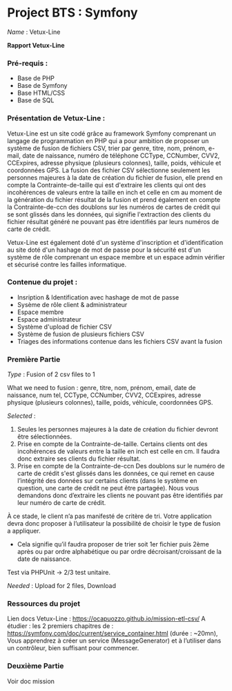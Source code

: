 # **Project BTS : Symfony**

*Name* : Vetux-Line

**Rapport Vetux-Line**

### Pré-requis :

* Base de PHP
* Base de Symfony
* Base HTML/CSS
* Base de SQL

### Présentation de Vetux-Line :

Vetux-Line est un site codé grâce au framework Symfony comprenant un langage de programmation en PHP qui a pour ambition de
proposer un système de fusion de fichiers CSV, trier par genre, titre, nom, prénom, e-mail, date de naissance, numéro de téléphone CCType, CCNumber, CVV2, CCExpires, adresse physique (plusieurs colonnes), taille, poids, véhicule et coordonnées GPS.
La fusion des fichier CSV sélectionne seulement les personnes majeures à la date de création du fichier de fusion, elle prend en compte la Contrainte-de-taille qui est d'extraire les clients qui ont des incohérences de valeurs entre la taille en inch et celle en cm au moment de la génération du fichier résultat de la fusion et prend également en compte la Contrainte-de-ccn des doublons sur les numéros de cartes de crédit qui se sont glissés dans les données, qui signifie l'extraction des clients du fichier résultat généré ne pouvant pas être identifiés par leurs numéros de carte de crédit.

Vetux-Line est également doté d'un système d'inscription et d'identification au site doté d'un hashage de mot de passe pour la sécurité est d'un système de rôle comprenant un espace membre et un espace admin vérifier et sécurisé contre les failles informatique.

### Contenue du projet :

* Insription & Identification avec hashage de mot de passe
* Sysème de rôle client & administrateur
* Espace membre
* Espace administrateur
* Système d'upload de fichier CSV
* Système de fusion de plusieurs fichiers CSV
* Triages des informations contenue dans les fichiers CSV avant la fusion

### **Première Partie**

*Type* : Fusion of 2 csv files to 1

What we need to fusion : genre, titre, nom, prénom, email, date de naissance, num tel, CCType, CCNumber, CVV2, CCExpires, adresse physique (plusieurs colonnes), taille, poids, véhicule, coordonnées GPS.

*Selected* :

1. Seules les personnes majeures à la date de création du fichier devront être sélectionnées.
2. Prise en compte de la Contrainte-de-taille. Certains clients ont des incohérences de valeurs entre la taille en inch est celle en cm. Il faudra donc extraire ses clients du fichier résultat.
3. Prise en compte de la Contrainte-de-ccn Des doublons sur le numéro de carte de crédit s'est glissés dans les données, ce qui remet en cause l’intégrité des données sur certains clients (dans le système en question, une carte de crédit ne peut être partagée). Nous vous demandons donc d’extraire les clients ne pouvant pas être identifiés par leur numéro de carte de crédit.

À ce stade, le client n’a pas manifesté de critère de tri. Votre application devra donc proposer à l’utilisateur la possibilité de choisir le type de fusion a appliquer.
- Cela signifie qu’il faudra proposer de trier soit 1er fichier puis 2ème après ou par ordre alphabétique ou par ordre décroisant/croissant de la date de naissance.

Test via PHPUnit -> 2/3 test unitaire.

*Needed* : Upload for 2 files, Download

### **Ressources du projet**

Lien docs Vetux-Line : https://ocapuozzo.github.io/mission-etl-csv/
A étudier : les 2 premiers chapitres de : https://symfony.com/doc/current/service_container.html (durée : ~20mn),
Vous apprendrez à créer un service (MessageGenerator) et à l’utiliser dans un contrôleur, bien suffisant pour commencer.


### **Deuxième Partie**

Voir doc mission
